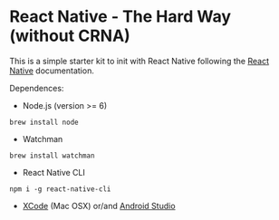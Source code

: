 # React Native - The Hard Way (without CRNA)

This is a simple starter kit to init with React Native following the [React Native](http://facebook.github.io/react-native/docs/getting-started.html) documentation.

Dependences:

* Node.js (version >= 6)
```
brew install node
```

* Watchman
```
brew install watchman
```

* React Native CLI
```
npm i -g react-native-cli
```

* [XCode](https://itunes.apple.com/us/app/xcode/id497799835?mt=12) (Mac OSX) or/and [Android Studio](https://developer.android.com/studio/index.html?hl=pt-br)




